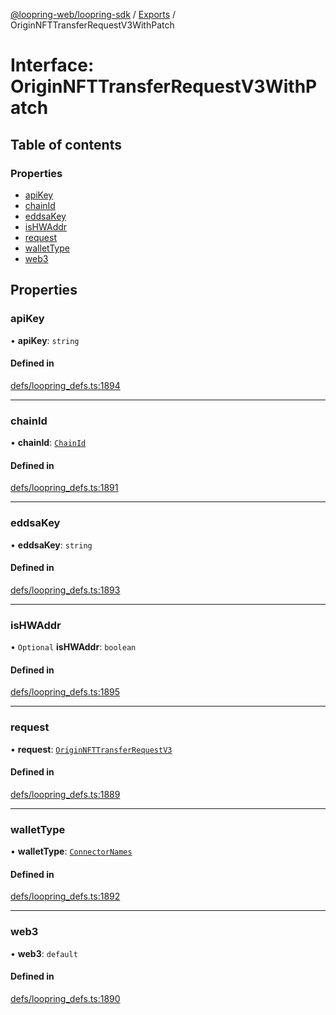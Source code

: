 [@loopring-web/loopring-sdk](../README.md) / [Exports](../modules.md) / OriginNFTTransferRequestV3WithPatch

# Interface: OriginNFTTransferRequestV3WithPatch

## Table of contents

### Properties

- [apiKey](OriginNFTTransferRequestV3WithPatch.md#apikey)
- [chainId](OriginNFTTransferRequestV3WithPatch.md#chainid)
- [eddsaKey](OriginNFTTransferRequestV3WithPatch.md#eddsakey)
- [isHWAddr](OriginNFTTransferRequestV3WithPatch.md#ishwaddr)
- [request](OriginNFTTransferRequestV3WithPatch.md#request)
- [walletType](OriginNFTTransferRequestV3WithPatch.md#wallettype)
- [web3](OriginNFTTransferRequestV3WithPatch.md#web3)

## Properties

### apiKey

• **apiKey**: `string`

#### Defined in

[defs/loopring_defs.ts:1894](https://github.com/Loopring/loopring_sdk/blob/f91f904/src/defs/loopring_defs.ts#L1894)

___

### chainId

• **chainId**: [`ChainId`](../enums/ChainId.md)

#### Defined in

[defs/loopring_defs.ts:1891](https://github.com/Loopring/loopring_sdk/blob/f91f904/src/defs/loopring_defs.ts#L1891)

___

### eddsaKey

• **eddsaKey**: `string`

#### Defined in

[defs/loopring_defs.ts:1893](https://github.com/Loopring/loopring_sdk/blob/f91f904/src/defs/loopring_defs.ts#L1893)

___

### isHWAddr

• `Optional` **isHWAddr**: `boolean`

#### Defined in

[defs/loopring_defs.ts:1895](https://github.com/Loopring/loopring_sdk/blob/f91f904/src/defs/loopring_defs.ts#L1895)

___

### request

• **request**: [`OriginNFTTransferRequestV3`](OriginNFTTransferRequestV3.md)

#### Defined in

[defs/loopring_defs.ts:1889](https://github.com/Loopring/loopring_sdk/blob/f91f904/src/defs/loopring_defs.ts#L1889)

___

### walletType

• **walletType**: [`ConnectorNames`](../enums/ConnectorNames.md)

#### Defined in

[defs/loopring_defs.ts:1892](https://github.com/Loopring/loopring_sdk/blob/f91f904/src/defs/loopring_defs.ts#L1892)

___

### web3

• **web3**: `default`

#### Defined in

[defs/loopring_defs.ts:1890](https://github.com/Loopring/loopring_sdk/blob/f91f904/src/defs/loopring_defs.ts#L1890)
